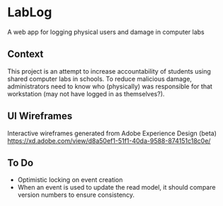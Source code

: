 # LabLog
A web app for logging physical users and damage in computer labs

## Context
This project is an attempt to increase accountability of students using shared computer labs in schools. To reduce malicious damage, administrators need to know who (physically) was responsible for that workstation (may not have logged in as themselves?).

## UI Wireframes
Interactive wireframes generated from Adobe Experience Design (beta) https://xd.adobe.com/view/d8a50ef1-51f1-40da-9588-874151c18c0e/


## To Do
* Optimistic locking on event creation
* When an event is used to update the read model, it should compare version numbers to ensure consistency.